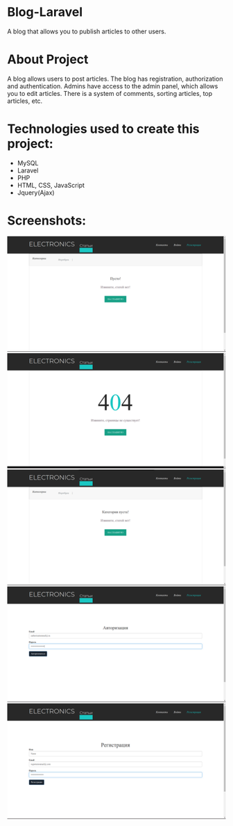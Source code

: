 # Blog-Laravel
A blog that allows you to publish articles to other users.
# About Project
A blog allows users to post articles. 
The blog has registration, authorization and authentication. 
Admins have access to the admin panel, which allows you to edit articles.
There is a system of comments, sorting articles, top articles, etc.
# Technologies used to create this project:
- MySQL
- Laravel
- PHP
- HTML, CSS, JavaScript
- Jquery(Ajax)
# Screenshots:
![](/images_repo/1.png)
![](/images_repo/2.png)
![](/images_repo/3.png)
![](/images_repo/4.png)
![](/images_repo/5.png)

